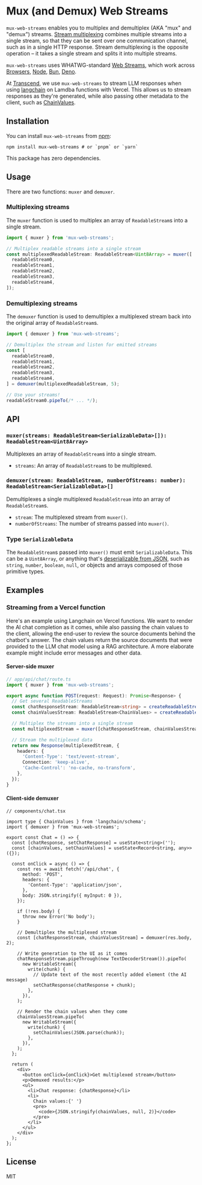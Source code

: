# Mux (and Demux) Web Streams

`mux-web-streams` enables you to multiplex and demultiplex (AKA "mux" and "demux") streams. [Stream multiplexing](https://en.wikipedia.org/wiki/Multiplexing) combines multiple streams into a single stream, so that they can be sent over one communication channel, such as in a single HTTP response. Stream demultiplexing is the opposite operation – it takes a single stream and splits it into multiple streams.

`mux-web-streams` uses WHATWG-standard [Web Streams](https://developer.mozilla.org/en-US/docs/Web/API/Streams_API), which work across [Browsers](https://caniuse.com/?search=ReadableStream), [Node](https://nodejs.org/api/webstreams.html), [Bun](https://bun.sh/docs/api/streams), [Deno](https://deno.land/api@v1.37.2?unstable=true&s=ReadableStream).

At [Transcend](https://transcend.io/), we use `mux-web-streams` to stream LLM responses when using [langchain](https://github.com/langchain-ai/langchainjs) on Lamdba functions with Vercel. This allows us to stream responses as they're generated, while also passing other metadata to the client, such as [ChainValues](https://js.langchain.com/docs/modules/chains/).

## Installation

You can install `mux-web-streams` from [npm](https://www.npmjs.com/package/mux-web-streams):

```shell
npm install mux-web-streams # or `pnpm` or `yarn`
```

This package has zero dependencies.

## Usage

There are two functions: `muxer` and `demuxer`.

### Multiplexing streams

The `muxer` function is used to multiplex an array of `ReadableStream`s into a single stream.

```typescript
import { muxer } from 'mux-web-streams';

// Multiplex readable streams into a single stream
const multiplexedReadableStream: ReadableStream<Uint8Array> = muxer([
  readableStream0,
  readableStream1,
  readableStream2,
  readableStream3,
  readableStream4,
]);
```

### Demultiplexing streams

The `demuxer` function is used to demultiplex a multiplexed stream back into the original array of `ReadableStream`s.

```typescript
import { demuxer } from 'mux-web-streams';

// Demultiplex the stream and listen for emitted streams
const [
  readableStream0,
  readableStream1,
  readableStream2,
  readableStream3,
  readableStream4,
] = demuxer(multiplexedReadableStream, 5);

// Use your streams!
readableStream0.pipeTo(/* ... */);
```

## API

### `muxer(streams: ReadableStream<SerializableData>[]): ReadableStream<Uint8Array>`

Multiplexes an array of `ReadableStream`s into a single stream.

- `streams`: An array of `ReadableStream`s to be multiplexed.

### `demuxer(stream: ReadableStream, numberOfStreams: number): ReadableStream<SerializableData>[]`

Demultiplexes a single multiplexed `ReadableStream` into an array of `ReadableStream`s.

- `stream`: The multiplexed stream from `muxer()`.
- `numberOfStreams`: The number of streams passed into `muxer()`.

### Type `SerializableData`

The `ReadableStream`s passed into `muxer()` must emit `SerializableData`. This can be a `Uint8Array`, or anything that's [deserializable from JSON](https://datatracker.ietf.org/doc/html/rfc7159#section-3), such as `string`, `number`, `boolean`, `null`, or objects and arrays composed of those primitive types.

## Examples

### Streaming from a Vercel function

Here's an example using Langchain on Vercel functions. We want to render the AI chat completion as it comes, while also passing the chain values to the client, allowing the end-user to review the source documents behind the chatbot's answer. The chain values return the source documents that were provided to the LLM chat model using a RAG architecture. A more elaborate example might include error messages and other data.

#### Server-side muxer

```typescript
// app/api/chat/route.ts
import { muxer } from 'mux-web-streams';

export async function POST(request: Request): Promise<Response> {
  // Get several ReadableStreams
  const chatResponseStream: ReadableStream<string> = createReadableStream();
  const chainValuesStream: ReadableStream<ChainValues> = createReadableStream();

  // Multiplex the streams into a single stream
  const multiplexedStream = muxer([chatResponseStream, chainValuesStream]);

  // Stream the multiplexed data
  return new Response(multiplexedStream, {
    headers: {
      'Content-Type': 'text/event-stream',
      Connection: 'keep-alive',
      'Cache-Control': 'no-cache, no-transform',
    },
  });
}
```

#### Client-side demuxer

```tsx
// components/chat.tsx

import type { ChainValues } from 'langchain/schema';
import { demuxer } from 'mux-web-streams';

export const Chat = () => {
  const [chatResponse, setChatResponse] = useState<string>('');
  const [chainValues, setChainValues] = useState<Record<string, any>>({});

  const onClick = async () => {
    const res = await fetch('/api/chat', {
      method: 'POST',
      headers: {
        'Content-Type': 'application/json',
      },
      body: JSON.stringify({ myInput: 0 }),
    });

    if (!res.body) {
      throw new Error('No body');
    }

    // Demultiplex the multiplexed stream
    const [chatResponseStream, chainValuesStream] = demuxer(res.body, 2);

    // Write generation to the UI as it comes
    chatResponseStream.pipeThrough(new TextDecoderStream()).pipeTo(
      new WritableStream({
        write(chunk) {
          // Update text of the most recently added element (the AI message)
          setChatResponse(chatResponse + chunk);
        },
      }),
    );

    // Render the chain values when they come
    chainValuesStream.pipeTo(
      new WritableStream({
        write(chunk) {
          setChainValues(JSON.parse(chunk));
        },
      }),
    );
  };

  return (
    <div>
      <button onClick={onClick}>Get multiplexed stream</button>
      <p>Demuxed results:</p>
      <ul>
        <li>Chat response: {chatResponse}</li>
        <li>
          Chain values:{' '}
          <pre>
            <code>{JSON.stringify(chainValues, null, 2)}</code>
          </pre>
        </li>
      </ul>
    </div>
  );
};
```

## License

MIT

